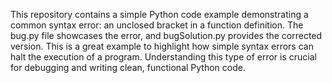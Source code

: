This repository contains a simple Python code example demonstrating a common syntax error: an unclosed bracket in a function definition.  The bug.py file showcases the error, and bugSolution.py provides the corrected version. This is a great example to highlight how simple syntax errors can halt the execution of a program.  Understanding this type of error is crucial for debugging and writing clean, functional Python code.